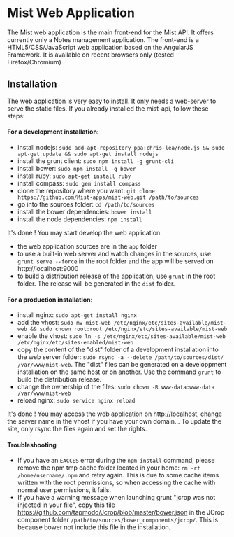 Mist Web Application
====================

The Mist web application is the main front-end for the Mist API. It offers currently only a Notes management application. The front-end is a HTML5/CSS/JavaScript web application based on the AngularJS Framework. It is available on recent browsers only (tested Firefox/Chromium)

## Installation

The web application is very easy to install. It only needs a web-server to serve the static files. If you already installed the mist-api, follow these steps:

#### For a development installation:
* install nodejs: `sudo add-apt-repository ppa:chris-lea/node.js && sudo apt-get update && sudo apt-get install nodejs`
* install the grunt client: `sudo npm install -g grunt-cli`
* install bower: `sudo npm install -g bower`
* install ruby: `sudo apt-get install ruby`
* install compass: `sudo gem install compass`
* clone the repository where you want: `git clone https://github.com/Mist-apps/mist-web.git /path/to/sources`
* go into the sources folder: `cd /path/to/sources`
* install the bower dependencies: `bower install`
* install the node dependencies: `npm install`

It's done ! You may start develop the web application:
* the web application sources are in the `app` folder
* to use a built-in web server and watch changes in the sources, use `grunt serve --force` in the root folder and the app will be served on http://localhost:9000
* to build a distribution release of the application, use `grunt` in the root folder. The release will be generated in the `dist` folder.

#### For a production installation:
* install nginx: `sudo apt-get install nginx`
* add the vhost: `sudo mv mist-web /etc/nginx/etc/sites-available/mist-web && sudo chown root:root /etc/nginx/etc/sites-available/mist-web`
* enable the vhost: `sudo ln -s /etc/nginx/etc/sites-available/mist-web /etc/nginx/etc/sites-enabled/mist-web`
* copy the content of the "dist" folder of a development installation into the web server folder: `sudo rsync -a --delete /path/to/sources/dist/ /var/www/mist-web`. The "dist" files can be generated on a developpment installation on the same host or on another. Use the command `grunt` to build the distribution release.
* change the ownership of the files: `sudo chown -R www-data:www-data /var/www/mist-web`
* reload nginx: `sudo service nginx reload`

It's done ! You may access the web application on http://localhost, change the server name in the vhost if you have your own domain... To update the site, only rsync the files again and set the rights.

#### Troubleshooting

* If you have an `EACCES` error during the `npm install` command, please remove the npm tmp cache folder located in your home: `rm -rf /home/username/.npm` and retry again. This is due to some cache items written with the root permissions, so when accessing the cache with normal user permissions, it fails.
* If you have a warning message when launching grunt "jcrop was not injected in your file", copy this file https://github.com/tapmodo/Jcrop/blob/master/bower.json in the JCrop component folder `/path/to/sources/bower_components/jcrop/`. This is because bower not include this file in the installation.
